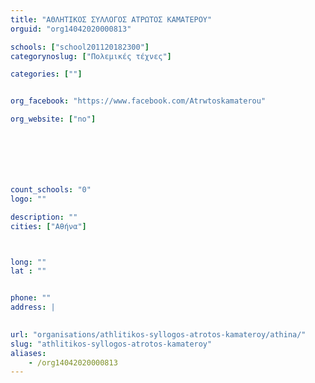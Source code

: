 ```yaml
---
title: "ΑΘΛΗΤΙΚΟΣ ΣΥΛΛΟΓΟΣ ΑΤΡΩΤΟΣ ΚΑΜΑΤΕΡΟΥ"
orguid: "org14042020000813"

schools: ["school201120182300"]
categorynoslug: ["Πολεμικές τέχνες"]

categories: [""]


org_facebook: "https://www.facebook.com/Atrwtoskamaterou"

org_website: ["no"]







count_schools: "0"
logo: ""

description: ""
cities: ["Αθήνα"]



long: ""
lat : ""


phone: ""
address: |
    

url: "organisations/athlitikos-syllogos-atrotos-kamateroy/athina/"
slug: "athlitikos-syllogos-atrotos-kamateroy"
aliases:
    - /org14042020000813
---
```



